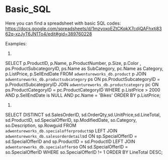 # Basic_SQL
Here you can find a spreadsheet with basic SQL codes: 
https://docs.google.com/spreadsheets/d/1mzyoxoEZtCKqkX7cdjQAFhxtj8362q-xzJyT6JN1To4/edit#gid=389760228

Examples: 

1.

SELECT p.ProductID, p.Name, p.ProductNumber, p.Size, p.Color , ps.ProductSubcategoryID, ps.Name as SubCategory, pc.Name as Category, p.ListPrice, p.SellEndDate
FROM `adwentureworks_db.product` p
JOIN `adwentureworks_db.productsubcategory` ps ON ps.ProductSubcategoryID = p.ProductSubcategoryID
JOIN `adwentureworks_db.productcategory` pc ON ps.ProductCategoryID = pc.ProductCategoryID
WHERE p.ListPrice > 2000 AND p.SellEndDate is NULL AND pc.Name = 'Bikes'
ORDER BY p.ListPrice;

1.
SELECT DISTINCT sd.SalesOrderID, sd.OrderQty,sd.UnitPrice,sd.LineTotal, sd.ProductID, sd.SpecialOfferID, sp.ModifiedDate, so.Category, so.Description, sp.Rowguid
FROM `adwentureworks_db.specialofferproduct`sp
LEFT JOIN `adwentureworks_db.salesorderdetail`sd ON sp.SpecialOfferID = sd.SpecialOfferID and sp.ProductID = sd.ProductID
LEFT JOIN `adwentureworks_db.specialoffer`so ON sd.SpecialOfferID = so.SpecialOfferID
WHERE so.SpecialOfferID != 1
ORDER BY LineTotal DESC;
